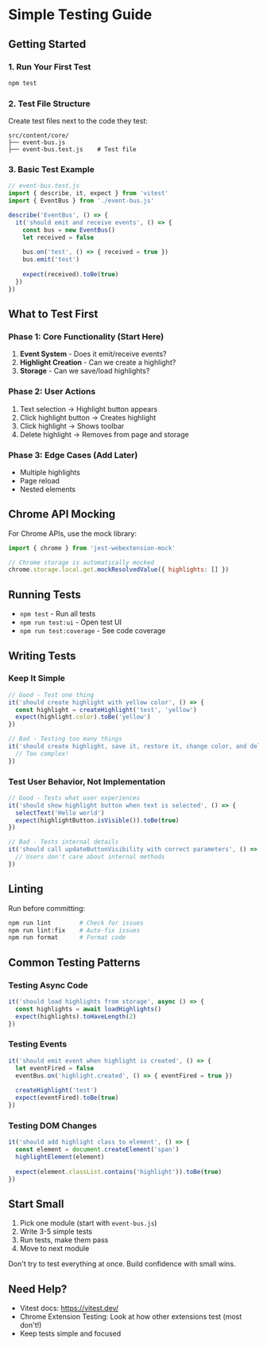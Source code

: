 # Simple Testing Guide

## Getting Started

### 1. Run Your First Test
```bash
npm test
```

### 2. Test File Structure
Create test files next to the code they test:
```
src/content/core/
├── event-bus.js
├── event-bus.test.js    # Test file
```

### 3. Basic Test Example
```javascript
// event-bus.test.js
import { describe, it, expect } from 'vitest'
import { EventBus } from './event-bus.js'

describe('EventBus', () => {
  it('should emit and receive events', () => {
    const bus = new EventBus()
    let received = false
    
    bus.on('test', () => { received = true })
    bus.emit('test')
    
    expect(received).toBe(true)
  })
})
```

## What to Test First

### Phase 1: Core Functionality (Start Here)
1. **Event System** - Does it emit/receive events?
2. **Highlight Creation** - Can we create a highlight?
3. **Storage** - Can we save/load highlights?

### Phase 2: User Actions
1. Text selection → Highlight button appears
2. Click highlight button → Creates highlight
3. Click highlight → Shows toolbar
4. Delete highlight → Removes from page and storage

### Phase 3: Edge Cases (Add Later)
- Multiple highlights
- Page reload
- Nested elements

## Chrome API Mocking

For Chrome APIs, use the mock library:
```javascript
import { chrome } from 'jest-webextension-mock'

// Chrome storage is automatically mocked
chrome.storage.local.get.mockResolvedValue({ highlights: [] })
```

## Running Tests
- `npm test` - Run all tests
- `npm run test:ui` - Open test UI
- `npm run test:coverage` - See code coverage

## Writing Tests

### Keep It Simple
```javascript
// Good - Test one thing
it('should create highlight with yellow color', () => {
  const highlight = createHighlight('test', 'yellow')
  expect(highlight.color).toBe('yellow')
})

// Bad - Testing too many things
it('should create highlight, save it, restore it, change color, and delete it', () => {
  // Too complex!
})
```

### Test User Behavior, Not Implementation
```javascript
// Good - Tests what user experiences
it('should show highlight button when text is selected', () => {
  selectText('Hello world')
  expect(highlightButton.isVisible()).toBe(true)
})

// Bad - Tests internal details
it('should call updateButtonVisibility with correct parameters', () => {
  // Users don't care about internal methods
})
```

## Linting

Run before committing:
```bash
npm run lint        # Check for issues
npm run lint:fix    # Auto-fix issues
npm run format      # Format code
```

## Common Testing Patterns

### Testing Async Code
```javascript
it('should load highlights from storage', async () => {
  const highlights = await loadHighlights()
  expect(highlights).toHaveLength(2)
})
```

### Testing Events
```javascript
it('should emit event when highlight is created', () => {
  let eventFired = false
  eventBus.on('highlight.created', () => { eventFired = true })
  
  createHighlight('test')
  expect(eventFired).toBe(true)
})
```

### Testing DOM Changes
```javascript
it('should add highlight class to element', () => {
  const element = document.createElement('span')
  highlightElement(element)
  
  expect(element.classList.contains('highlight')).toBe(true)
})
```

## Start Small

1. Pick one module (start with `event-bus.js`)
2. Write 3-5 simple tests
3. Run tests, make them pass
4. Move to next module

Don't try to test everything at once. Build confidence with small wins.

## Need Help?

- Vitest docs: https://vitest.dev/
- Chrome Extension Testing: Look at how other extensions test (most don't!)
- Keep tests simple and focused